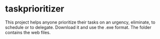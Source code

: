# taskprioritizer
This project helps anyone prioritize their tasks on an urgency, eliminate, to schedule or to delegate. Download it and use the .exe format. The folder contains the web files.
